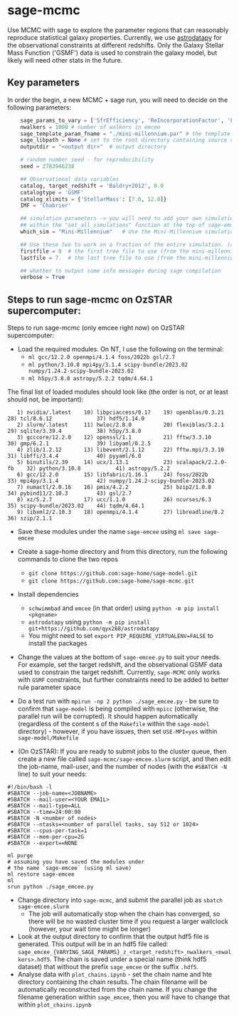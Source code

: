 # sage-mcmc
Use MCMC with sage to explore the parameter regions that can reasonably reproduce statistical galaxy properties. Currently, we use [astrodatapy](https://github.com/qyx268/astrodatapy/) for the observational constraints at different redshifts. Only the Galaxy Stellar Mass Function ('GSMF') data is used to constrain the galaxy model, but likely will need other stats in the future. 

## Key parameters
In order the begin, a new MCMC + sage run, you will need to decide on the following parameters:

```python
    sage_params_to_vary = ['SfrEfficiency', 'ReIncorporationFactor', 'FeedbackReheatingEpsilon', 'RadioModeEfficiency'] # which SAGE model params to vary
    nwalkers = 1000 # number of walkers in emcee
    sage_template_param_fname = "./mini-millennium.par" # the template parameter file (containing the default SAGE parameters)
    sage_libpath = None # set to the root directory containing source code and sage.py (usually '../sage-model')
    outputdir = "<output dir>"  # output directory

    # random number seed - for reproducibility
    seed = 2783946238

    ## Observational data variables
    catalog, target_redshift = 'Baldry+2012', 0.0
    catalogtype = 'GSMF'
    catalog_xlimits = {'StellarMass': [7.0, 12.0]}
    IMF = 'Chabrier'

    ## simulation parameters -> you will need to add your own simulation key
    ## within the "set_all_simulations" function at the top of sage-emcee.py
    which_sim = "Mini-Millennium"   # Use the Mini-Millennium simulation

    ## Use these two to work on a fraction of the entire simulation. (all files are used by default)
    firstfile = 0  # the first tree file to use (from the mini-millennium simulation, in this case)
    lastfile = 7.  # the last tree file to use (from the mini-millennium simulation, in this case)

    ## whether to output some info messages during sage compilation
    verbose = True
```



## Steps to run sage-mcmc on OzSTAR supercomputer:
Steps to run sage-mcmc (only emcee right now) on OzSTAR supercomputer:
- Load the required modules. On NT, I use the following on the terminal:
    - `ml gcc/12.2.0 openmpi/4.1.4 foss/2022b gsl/2.7`
    - `ml python/3.10.8 mpi4py/3.1.4 scipy-bundle/2023.02 numpy/1.24.2-scipy-bundle-2023.02`
    - `ml h5py/3.8.0 astropy/5.2.2 tqdm/4.64.1`

The final list of loaded modules should look like (the order is not, or at least should not, be important):
```=
   1) nvidia/.latest    10) libpciaccess/0.17    19) openblas/0.3.21       28) tcl/8.6.12              37) hdf5/1.14.0
   2) slurm/.latest     11) hwloc/2.8.0          20) flexiblas/3.2.1       29) sqlite/3.39.4           38) h5py/3.8.0
   3) gcccore/12.2.0    12) openssl/1.1          21) fftw/3.3.10           30) gmp/6.2.1               39) libyaml/0.2.5
   4) zlib/1.2.12       13) libevent/2.1.12      22) fftw.mpi/3.3.10       31) libffi/3.4.4            40) pyyaml/6.0
   5) binutils/2.39     14) ucx/1.13.1           23) scalapack/2.2.0-fb    32) python/3.10.8           41) astropy/5.2.2
   6) gcc/12.2.0        15) libfabric/1.16.1     24) foss/2022b            33) mpi4py/3.1.4            42) numpy/1.24.2-scipy-bundle-2023.02
   7) numactl/2.0.16    16) pmix/4.2.2           25) bzip2/1.0.8           34) pybind11/2.10.3         43) gsl/2.7
   8) xz/5.2.7          17) ucc/1.1.0            26) ncurses/6.3           35) scipy-bundle/2023.02    44) tqdm/4.64.1
   9) libxml2/2.10.3    18) openmpi/4.1.4        27) libreadline/8.2       36) szip/2.1.1
```

- Save these modules under the name ``sage-emcee`` using `ml save sage-emcee`
- Create a sage-home directory and from this directory, run the following commands to clone the two repos
    - `git clone https://github.com:sage-home/sage-model.git`
    - `git clone https://github.com:sage-home/sage-mcmc.git`
   
- Install dependencies
    - `schwimmbad` and `emcee` (in that order) using `python -m pip install <pkgname>`
    - `astrodatapy` using `python -m pip install git+https://github.com/qyx268/astrodatapy`
    - You might need to set `export PIP_REQUIRE_VIRTUALENV=FALSE` to install the packages
- Change the values at the bottom of ``sage-emcee.py`` to suit your needs. For example, set the target redshift, and the observational GSMF data used to constrain the target redshift. Currently, `sage-MCMC` only works with `GSMF` constraints, but further constraints need to be added to better rule parameter space
- Do a test run with `mpirun -np 2 python ./sage_emcee.py` - be sure to confirm that `sage-model` is being compiled with `mpicc` (otherwise, the parallel run will be corrupted). It should happen automatically (regardless of the content s of the `Makefile` within the `sage-model` directory) - however, if you have issues, then set `USE-MPI=yes`  within `sage-model/Makefile`
- (On OzSTAR): If you are ready to submit jobs to the cluster queue, then create a new file called ``sage-mcmc/sage-emcee.slurm`` script, and then edit the job-name, mail-user, and the number of nodes (with the `#SBATCH -N` line) to suit your needs:
```
#!/bin/bash -l
#SBATCH --job-name=<JOBNAME>
#SBATCH --mail-user=<YOUR EMAIL>
#SBATCH --mail-type=ALL
#SBATCH --time=24:00:00
#SBATCH -N <number of nodes>
#SBATCH --ntasks=<number of parallel tasks, say 512 or 1024>
#SBATCH --cpus-per-task=1
#SBATCH --mem-per-cpu=2G
#SBATCH --export==NONE

ml purge
# assuming you have saved the modules under 
# the name `sage-emcee` (using ml save)
ml restore sage-emcee
ml
srun python ./sage_emcee.py
```

- Change directory into `sage-mcmc`, and submit the parallel job as `sbatch sage-emcee.slurm`
    - The job will automatically stop when the chain has converged, so there will be no wasted cluster time if you request a larger wallclock (however, your wait time might be longer)
- Look at the output directory to confirm that the output hdf5 file is generated. This output will be in an hdf5 file called: `sage_emcee_{VARYING_SAGE_PARAMS}_z_<target_redshift>_nwalkers_<nwalkers>.hdf5`. The chain is saved under a special name (think hdf5 dataset) that without the prefix `sage_emcee` or the suffix `.hdf5`. 
- Analyse data with `plot_chains.ipynb` - set the chain name and hte  directory containing the chain results. The chain filename will be automatically reconstructed from the chain name. If you change the filename generation within `sage_emcee`, then you will have to change that within `plot_chains.ipynb`

